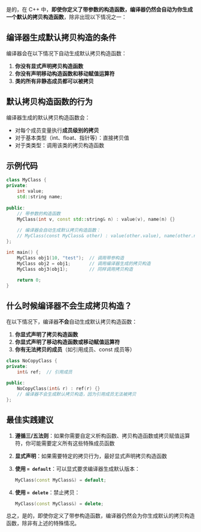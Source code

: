 是的，在 C++ 中，**即使你定义了带参数的构造函数，编译器仍然会自动为你生成一个默认的拷贝构造函数**，除非出现以下情况之一：

## 编译器生成默认拷贝构造的条件

编译器会在以下情况下自动生成默认拷贝构造函数：
1. **你没有显式声明拷贝构造函数**
2. **你没有声明移动构造函数和移动赋值运算符**
3. **类的所有非静态成员都可以被拷贝**

## 默认拷贝构造函数的行为

编译器生成的默认拷贝构造函数会：
- 对每个成员变量执行**成员级别的拷贝**
- 对于基本类型（int、float、指针等）：直接拷贝值
- 对于类类型：调用该类的拷贝构造函数

## 示例代码

```cpp
class MyClass {
private:
    int value;
    std::string name;
    
public:
    // 带参数的构造函数
    MyClass(int v, const std::string& n) : value(v), name(n) {}
    
    // 编译器会自动生成默认拷贝构造函数：
    // MyClass(const MyClass& other) : value(other.value), name(other.name) {}
};

int main() {
    MyClass obj1(10, "test");  // 调用带参构造
    MyClass obj2 = obj1;       // 调用编译器生成的拷贝构造
    MyClass obj3(obj1);        // 同样调用拷贝构造
    
    return 0;
}
```

## 什么时候编译器不会生成拷贝构造？

在以下情况下，编译器**不会**自动生成默认拷贝构造函数：

1. **你显式声明了拷贝构造函数**
2. **你显式声明了移动构造函数或移动赋值运算符**
3. **你有无法拷贝的成员**（如引用成员、const 成员等）

```cpp
class NoCopyClass {
private:
    int& ref;  // 引用成员
    
public:
    NoCopyClass(int& r) : ref(r) {}
    // 编译器不会生成默认拷贝构造，因为引用成员无法被拷贝
};
```

## 最佳实践建议

1. **遵循三/五法则**：如果你需要自定义析构函数、拷贝构造函数或拷贝赋值运算符，你可能需要定义所有这些特殊成员函数

2. **显式声明**：如果需要特定的拷贝行为，最好显式声明拷贝构造函数

3. **使用 `= default`**：可以显式要求编译器生成默认版本：
   ```cpp
   MyClass(const MyClass&) = default;
   ```

4. **使用 `= delete`**：禁止拷贝：
   ```cpp
   MyClass(const MyClass&) = delete;
   ```

总之，是的，即使你定义了带参构造函数，编译器仍然会为你生成默认的拷贝构造函数，除非有上述的特殊情况。